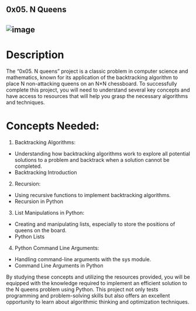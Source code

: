 ## 0x05. N Queens
![image](https://github.com/user-attachments/assets/7072b898-5036-4cb9-84ba-729ec1720d6d)
---
# Description
The “0x05. N queens” project is a classic problem in computer science and mathematics, known for its application of the backtracking algorithm to place N non-attacking queens on an N×N chessboard. To successfully complete this project, you will need to understand several key concepts and have access to resources that will help you grasp the necessary algorithms and techniques.

# Concepts Needed:
1. Backtracking Algorithms:
* Understanding how backtracking algorithms work to explore all potential solutions to a problem and backtrack when a solution cannot be completed.
* Backtracking Introduction

2. Recursion:
* Using recursive functions to implement backtracking algorithms.
* Recursion in Python

3. List Manipulations in Python:
* Creating and manipulating lists, especially to store the positions of queens on the board.
* Python Lists

4. Python Command Line Arguments:
* Handling command-line arguments with the sys module.
* Command Line Arguments in Python

By studying these concepts and utilizing the resources provided, you will be equipped with the knowledge required to implement an efficient solution to the N queens problem using Python. This project not only tests programming and problem-solving skills but also offers an excellent opportunity to learn about algorithmic thinking and optimization techniques.
